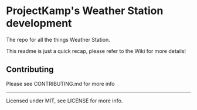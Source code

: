 # ProjectKamp's Weather Station development

The repo for all the things Weather Station.

This readme is just a quick recap, please refer to the Wiki for more details!


## Contributing

Please see CONTRIBUTING.md for more info

---

Licensed under MIT, see LICENSE for more info. 
